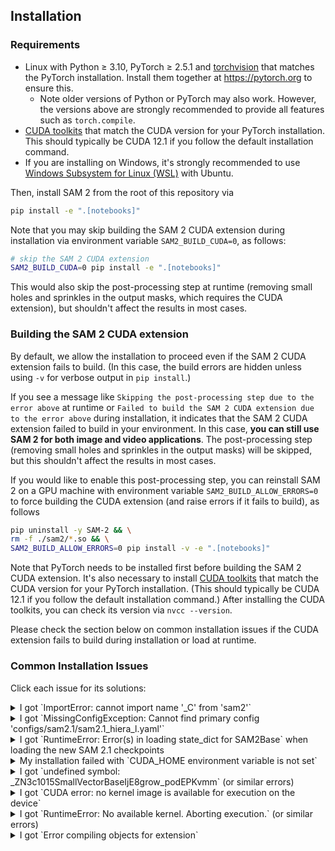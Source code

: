 ## Installation

### Requirements

- Linux with Python ≥ 3.10, PyTorch ≥ 2.5.1 and [torchvision](https://github.com/pytorch/vision/) that matches the PyTorch installation. Install them together at https://pytorch.org to ensure this.
  * Note older versions of Python or PyTorch may also work. However, the versions above are strongly recommended to provide all features such as `torch.compile`.
- [CUDA toolkits](https://developer.nvidia.com/cuda-toolkit-archive) that match the CUDA version for your PyTorch installation. This should typically be CUDA 12.1 if you follow the default installation command.
- If you are installing on Windows, it's strongly recommended to use [Windows Subsystem for Linux (WSL)](https://learn.microsoft.com/en-us/windows/wsl/install) with Ubuntu.

Then, install SAM 2 from the root of this repository via
```bash
pip install -e ".[notebooks]"
```

Note that you may skip building the SAM 2 CUDA extension during installation via environment variable `SAM2_BUILD_CUDA=0`, as follows:
```bash
# skip the SAM 2 CUDA extension
SAM2_BUILD_CUDA=0 pip install -e ".[notebooks]"
```
This would also skip the post-processing step at runtime (removing small holes and sprinkles in the output masks, which requires the CUDA extension), but shouldn't affect the results in most cases.

### Building the SAM 2 CUDA extension

By default, we allow the installation to proceed even if the SAM 2 CUDA extension fails to build. (In this case, the build errors are hidden unless using `-v` for verbose output in `pip install`.)

If you see a message like `Skipping the post-processing step due to the error above` at runtime or `Failed to build the SAM 2 CUDA extension due to the error above` during installation, it indicates that the SAM 2 CUDA extension failed to build in your environment. In this case, **you can still use SAM 2 for both image and video applications**. The post-processing step (removing small holes and sprinkles in the output masks) will be skipped, but this shouldn't affect the results in most cases.

If you would like to enable this post-processing step, you can reinstall SAM 2 on a GPU machine with environment variable `SAM2_BUILD_ALLOW_ERRORS=0` to force building the CUDA extension (and raise errors if it fails to build), as follows
```bash
pip uninstall -y SAM-2 && \
rm -f ./sam2/*.so && \
SAM2_BUILD_ALLOW_ERRORS=0 pip install -v -e ".[notebooks]"
```

Note that PyTorch needs to be installed first before building the SAM 2 CUDA extension. It's also necessary to install [CUDA toolkits](https://developer.nvidia.com/cuda-toolkit-archive) that match the CUDA version for your PyTorch installation. (This should typically be CUDA 12.1 if you follow the default installation command.) After installing the CUDA toolkits, you can check its version via `nvcc --version`.

Please check the section below on common installation issues if the CUDA extension fails to build during installation or load at runtime.

### Common Installation Issues

Click each issue for its solutions:

<details>
<summary>
I got `ImportError: cannot import name '_C' from 'sam2'`
</summary>
<br/>

This is usually because you haven't run the `pip install -e ".[notebooks]"` step above or the installation failed. Please install SAM 2 first, and see the other issues if your installation fails.

In some systems, you may need to run `python setup.py build_ext --inplace` in the SAM 2 repo root as suggested in https://github.com/facebookresearch/sam2/issues/77.
</details>

<details>
<summary>
I got `MissingConfigException: Cannot find primary config 'configs/sam2.1/sam2.1_hiera_l.yaml'`
</summary>
<br/>

This is usually because you haven't run the `pip install -e .` step above, so `sam2` isn't in your Python's `sys.path`. Please run this installation step. In case it still fails after the installation step, you may try manually adding the root of this repo to `PYTHONPATH` via
```bash
export SAM2_REPO_ROOT=/path/to/sam2  # path to this repo
export PYTHONPATH="${SAM2_REPO_ROOT}:${PYTHONPATH}"
```
to manually add `sam2_configs` into your Python's `sys.path`.

</details>

<details>
<summary>
I got `RuntimeError: Error(s) in loading state_dict for SAM2Base` when loading the new SAM 2.1 checkpoints
</summary>
<br/>

This is likely because you have installed a previous version of this repo, which doesn't have the new modules to support the SAM 2.1 checkpoints yet. Please try the following steps:

1. pull the latest code from the `main` branch of this repo
2. run `pip uninstall -y SAM-2` to uninstall any previous installations
3. then install the latest repo again using `pip install -e ".[notebooks]"`

In case the steps above still don't resolve the error, please try running in your Python environment the following
```python
from sam2.modeling import sam2_base

print(sam2_base.__file__)
```
and check whether the content in the printed local path of `sam2/modeling/sam2_base.py` matches the latest one in https://github.com/facebookresearch/sam2/blob/main/sam2/modeling/sam2_base.py (e.g. whether your local file has `no_obj_embed_spatial`) to identify if you're still using a previous installation.

</details>

<details>
<summary>
My installation failed with `CUDA_HOME environment variable is not set`
</summary>
<br/>

This usually happens because the installation step cannot find the CUDA toolkits (that contain the NVCC compiler) to build a custom CUDA kernel in SAM 2. Please install [CUDA toolkits](https://developer.nvidia.com/cuda-toolkit-archive) or the version that matches the CUDA version for your PyTorch installation. If the error persists after installing CUDA toolkits, you may explicitly specify `CUDA_HOME` via
```
export CUDA_HOME=/usr/local/cuda  # change to your CUDA toolkit path
```
and rerun the installation.

Also, you should make sure
```
python -c 'import torch; from torch.utils.cpp_extension import CUDA_HOME; print(torch.cuda.is_available(), CUDA_HOME)'
```
print `(True, a directory with cuda)` to verify that the CUDA toolkits are correctly set up.

If you are still having problems after verifying that the CUDA toolkit is installed and the `CUDA_HOME` environment variable is set properly, you may have to add the `--no-build-isolation` flag to the pip command:
```
pip install --no-build-isolation -e .
```

</details>

<details>
<summary>
I got `undefined symbol: _ZN3c1015SmallVectorBaseIjE8grow_podEPKvmm` (or similar errors)
</summary>
<br/>

This usually happens because you have multiple versions of dependencies (PyTorch or CUDA) in your environment. During installation, the SAM 2 library is compiled against one version library while at run time it links against another version. This might be due to that you have different versions of PyTorch or CUDA installed separately via `pip` or `conda`. You may delete one of the duplicates to only keep a single PyTorch and CUDA version.

In particular, if you have a lower PyTorch version than 2.5.1, it's recommended to upgrade to PyTorch 2.5.1 or higher first. Otherwise, the installation script will try to upgrade to the latest PyTorch using `pip`, which could sometimes lead to duplicated PyTorch installation if you have previously installed another PyTorch version using `conda`.

We have been building SAM 2 against PyTorch 2.5.1 internally. However, a few user comments (e.g. https://github.com/facebookresearch/sam2/issues/22, https://github.com/facebookresearch/sam2/issues/14) suggested that downgrading to PyTorch 2.1.0 might resolve this problem. In case the error persists, you may try changing the restriction from `torch>=2.5.1` to `torch==2.1.0` in both [`pyproject.toml`](pyproject.toml) and [`setup.py`](setup.py) to allow PyTorch 2.1.0.
</details>

<details>
<summary>
I got `CUDA error: no kernel image is available for execution on the device`
</summary>
<br/>

A possible cause could be that the CUDA kernel is somehow not compiled towards your GPU's CUDA [capability](https://developer.nvidia.com/cuda-gpus). This could happen if the installation is done in an environment different from the runtime (e.g. in a slurm system).

You can try pulling the latest code from the SAM 2 repo and running the following
```
export TORCH_CUDA_ARCH_LIST=9.0 8.0 8.6 8.9 7.0 7.2 7.5 6.0`
```
to manually specify the CUDA capability in the compilation target that matches your GPU.
</details>

<details>
<summary>
I got `RuntimeError: No available kernel. Aborting execution.` (or similar errors)
</summary>
<br/>

This is probably because your machine doesn't have a GPU or a compatible PyTorch version for Flash Attention (see also https://discuss.pytorch.org/t/using-f-scaled-dot-product-attention-gives-the-error-runtimeerror-no-available-kernel-aborting-execution/180900 for a discussion in PyTorch forum). You may be able to resolve this error by replacing the line
```python
OLD_GPU, USE_FLASH_ATTN, MATH_KERNEL_ON = get_sdpa_settings()
```
in [`sam2/modeling/sam/transformer.py`](sam2/modeling/sam/transformer.py) with
```python
OLD_GPU, USE_FLASH_ATTN, MATH_KERNEL_ON = True, True, True
```
to relax the attention kernel setting and use other kernels than Flash Attention.
</details>

<details>
<summary>
I got `Error compiling objects for extension`
</summary>
<br/>

You may see error log of:
> unsupported Microsoft Visual Studio version! Only the versions between 2017 and 2022 (inclusive) are supported! The nvcc flag '-allow-unsupported-compiler' can be used to override this version check; however, using an unsupported host compiler may cause compilation failure or incorrect run time execution. Use at your own risk.

This is probably because your versions of CUDA and Visual Studio are incompatible. (see also https://stackoverflow.com/questions/78515942/cuda-compatibility-with-visual-studio-2022-version-17-10 for a discussion in stackoverflow).<br> 
You may be able to fix this by adding the `-allow-unsupported-compiler` argument to `nvcc` after L48 in the [setup.py](https://github.com/facebookresearch/sam2/blob/main/setup.py). <br>
After adding the argument, `get_extension()` will look like this:
```python
def get_extensions():
    srcs = ["sam2/csrc/connected_components.cu"]
    compile_args = {
        "cxx": [],
        "nvcc": [
            "-DCUDA_HAS_FP16=1",
            "-D__CUDA_NO_HALF_OPERATORS__",
            "-D__CUDA_NO_HALF_CONVERSIONS__",
            "-D__CUDA_NO_HALF2_OPERATORS__",
            "-allow-unsupported-compiler"  # Add this argument
        ],
    }
    ext_modules = [CUDAExtension("sam2._C", srcs, extra_compile_args=compile_args)]
    return ext_modules
```
</details>
